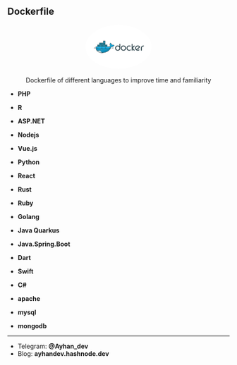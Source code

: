## Dockerfile


<div align="center">
    <img src="Docker.png" alt="ForNRxt GitHub Extension" width="150" style="border-radius:50%; object-fit: cover;">
    <p> Dockerfile of different languages to improve time and familiarity </p>
</div>


  - **PHP**
  - **R**
  - **ASP.NET**
  - **Nodejs**
  - **Vue.js**
  - **Python**
  - **React**
  - **Rust**
  - **Ruby**
  - **Golang**
  - **Java Quarkus**
  - **Java.Spring.Boot**
  - **Dart**
  - **Swift**
  - **C#**

  - **apache**
  - **mysql**
  - **mongodb**


------------------------------------------------------------
  - Telegram: **@Ayhan_dev**
  - Blog: **ayhandev.hashnode.dev**
